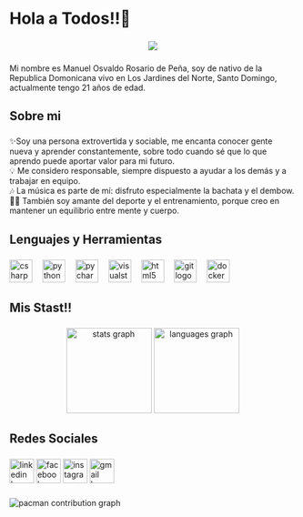<h1 align="left">Hola a Todos!!👋</h1>

###

<div align="center">
  <img src="https://visitor-badge.laobi.icu/badge?page_id=Manuel23Rosario.Manuel23Rosario&"  />
</div>

###

<p align="left">Mi nombre es Manuel Osvaldo Rosario de Peña, soy de nativo de la Republica Domonicana vivo en Los Jardines del Norte, Santo Domingo, actualmente tengo 21 años de edad.</p>

###

<h2 align="left">Sobre mi</h2>

###

<p align="left">✨Soy una persona extrovertida y sociable, me encanta conocer gente nueva y aprender constantemente, sobre todo cuando sé que lo que aprendo puede aportar valor para mi futuro.<br>💡 Me considero responsable, siempre dispuesto a ayudar a los demás y a trabajar en equipo.<br>🎶 La música es parte de mí: disfruto especialmente la bachata y el dembow.<br>🏋️‍♂️ También soy amante del deporte y el entrenamiento, porque creo en mantener un equilibrio entre mente y cuerpo.</p>

###

<h2 align="left">Lenguajes y Herramientas</h2>

###

<div align="left">
  <img src="https://cdn.jsdelivr.net/gh/devicons/devicon/icons/csharp/csharp-original.svg" height="40" alt="csharp logo"  />
  <img width="10" />
  <img src="https://cdn.jsdelivr.net/gh/devicons/devicon/icons/python/python-original.svg" height="40" alt="python logo"  />
  <img width="10" />
  <img src="https://cdn.jsdelivr.net/gh/devicons/devicon/icons/pycharm/pycharm-original.svg" height="40" alt="pycharm logo"  />
  <img width="10" />
  <img src="https://cdn.jsdelivr.net/gh/devicons/devicon/icons/visualstudio/visualstudio-plain.svg" height="40" alt="visualstudio logo"  />
  <img width="10" />
  <img src="https://cdn.jsdelivr.net/gh/devicons/devicon/icons/html5/html5-original.svg" height="40" alt="html5 logo"  />
  <img width="10" />
  <img src="https://cdn.jsdelivr.net/gh/devicons/devicon/icons/git/git-original.svg" height="40" alt="git logo"  />
  <img width="10" />
  <img src="https://cdn.jsdelivr.net/gh/devicons/devicon/icons/docker/docker-original.svg" height="40" alt="docker logo"  />
</div>

###

<h2 align="left">Mis Stast!!</h2>

###

<div align="center">
  <img src="https://github-readme-stats.vercel.app/api?username=Manuel23Rosario&hide_title=false&hide_rank=false&show_icons=true&include_all_commits=true&count_private=true&disable_animations=false&theme=dracula&locale=en&hide_border=false&order=1" height="150" alt="stats graph"  />
  <img src="https://github-readme-stats.vercel.app/api/top-langs?username=Manuel23Rosario&locale=en&hide_title=false&layout=compact&card_width=320&langs_count=5&theme=dracula&hide_border=false&order=2" height="150" alt="languages graph"  />
</div>

###

<h2 align="left">Redes Sociales</h2>

###

<div align="left">
  <img src="https://img.shields.io/static/v1?message=LinkedIn&logo=linkedin&label=&color=0077B5&logoColor=white&labelColor=&style=for-the-badge" height="43" alt="linkedin logo"  />
  <img src="https://img.shields.io/static/v1?message=Facebook&logo=facebook&label=&color=1877F2&logoColor=white&labelColor=&style=for-the-badge" height="43" alt="facebook logo"  />
  <img src="https://img.shields.io/static/v1?message=Instagram&logo=instagram&label=&color=E4405F&logoColor=white&labelColor=&style=for-the-badge" height="43" alt="instagram logo"  />
  <img src="https://img.shields.io/static/v1?message=Gmail&logo=gmail&label=&color=D14836&logoColor=white&labelColor=&style=for-the-badge" height="43" alt="gmail logo"  />
</div>

###

<picture>
  <source media="(prefers-color-scheme: dark)" srcset="https://raw.githubusercontent.com/Manuel23Rosario/Manuel23Rosario/output/pacman-contribution-graph-dark.svg">
  <source media="(prefers-color-scheme: light)" srcset="https://raw.githubusercontent.com/Manuel23Rosario/Manuel23Rosario/output/pacman-contribution-graph.svg">
  <img alt="pacman contribution graph" src="https://raw.githubusercontent.com/Manuel23Rosario/Manuel23Rosario/output/pacman-contribution-graph.svg">
</picture>

###
